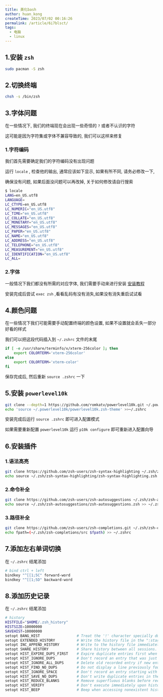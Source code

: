 ```yaml
---
title: 美化bash
author: huan_kong
createTime: 2023/07/02 00:16:26
permalink: /article/6i7blsct/
tags:
  - 电脑
  - linux
---
```


## 1.安装 `zsh`

```bash
sudo pacman -S zsh
```

## 2.切换终端

```bash
chsh -s /bin/zsh
```

## 3.字体问题

在一些情况下, 我们的终端现在会出现一些奇怪的 `?` 或者不认识的字符

这可能是因为字符集或字体不兼容导致的, 我们可以这样来修复

### 1.字符编码

我们首先需要确定我们的字符编码没有出现问题

运行 `locale` , 检查他的输出, 通常应该如下显示, 如果有所不同, 请务必修改一下,

确保没有问题, 如果后面没问题可以再改掉, 关于如何修改请自行搜索

```bash
$ locale
LANG=en_US.utf8
LANGUAGE=
LC_CTYPE=en_US.utf8
LC_NUMERIC="en_US.utf8"
LC_TIME="en_US.utf8"
LC_COLLATE="en_US.utf8"
LC_MONETARY="en_US.utf8"
LC_MESSAGES="en_US.utf8"
LC_PAPER="en_US.utf8"
LC_NAME="en_US.utf8"
LC_ADDRESS="en_US.utf8"
LC_TELEPHONE="en_US.utf8"
LC_MEASUREMENT="en_US.utf8"
LC_IDENTIFICATION="en_US.utf8"
LC_ALL=
```

### 2.字体

一般情况下我们都没有所需的对应字体, 我们需要手动来进行安装 [安装教程](https://github.com/romkatv/powerlevel10k#manual-font-installation)

安装完成后尝试 `exec zsh` ,看看乱码有没有消失,如果没有消失重启试试看

## 4.颜色问题

在一些情况下我们可能需要手动配置终端的颜色设置, 如果不设置就会丢失一部分好看的样式

我们可以把这段代码插入到 `~/.zshrc` 文件的末尾

```bash
if [ -e /usr/share/terminfo/x/xterm-256color ]; then
    export COLORTERM='xterm-256color'
else
    export COLORTERM='xterm-color'
fi
```

保存完成后, 然后重新 `source .zshrc` 一下

## 5.安装 `powerlevel10k`

```bash
git clone --depth=1 https://github.com/romkatv/powerlevel10k.git ~/.powerlevel10k
echo 'source ~/.powerlevel10k/powerlevel10k.zsh-theme' >>~/.zshrc
```

安装完成后运行 `source .zshrc` 即可进入配置模式

如果需要重新配置 `powerlevel10k` 运行 `p10k configure` 即可重新进入配置向导

## 6.安装插件

### 1.语法高亮

```bash
git clone https://github.com/zsh-users/zsh-syntax-highlighting ~/.zsh/zsh-syntax-highlighting
echo source ~/.zsh/zsh-syntax-highlighting/zsh-syntax-highlighting.zsh >> ~/.zshrc
```

### 2.命令补全

```bash
git clone https://github.com/zsh-users/zsh-autosuggestions ~/.zsh/zsh-autosuggestions
echo source ~/.zsh/zsh-autosuggestions/zsh-autosuggestions.zsh >> ~/.zshrc
```

### 3.路径补全

```bash
git clone https://github.com/zsh-users/zsh-completions.git ~/.zsh/zsh-completions
echo fpath=(~/.zsh/zsh-completions/src $fpath) >> ~/.zshrc
```

## 7.添加左右单词切换

在 `~/.zshrc` 结尾添加

```bash
# bind ctrl + left
bindkey "^[[1;5C" forward-word
bindkey "^[[1;5D" backward-word
```

## 8.添加历史记录

在 `~/.zshrc` 结尾添加

```bash
# history
HISTFILE="$HOME/.zsh_history"
HISTSIZE=10000000
SAVEHIST=10000000
setopt BANG_HIST                 # Treat the '!' character specially during expansion.
setopt EXTENDED_HISTORY          # Write the history file in the ":start:elapsed;command" format.
setopt INC_APPEND_HISTORY        # Write to the history file immediately, not when the shell exits.
setopt SHARE_HISTORY             # Share history between all sessions.
setopt HIST_EXPIRE_DUPS_FIRST    # Expire duplicate entries first when trimming history.
setopt HIST_IGNORE_DUPS          # Don't record an entry that was just recorded again.
setopt HIST_IGNORE_ALL_DUPS      # Delete old recorded entry if new entry is a duplicate.
setopt HIST_FIND_NO_DUPS         # Do not display a line previously found.
setopt HIST_IGNORE_SPACE         # Don't record an entry starting with a space.
setopt HIST_SAVE_NO_DUPS         # Don't write duplicate entries in the history file.
setopt HIST_REDUCE_BLANKS        # Remove superfluous blanks before recording entry.
setopt HIST_VERIFY               # Don't execute immediately upon history expansion.
setopt HIST_BEEP                 # Beep when accessing nonexistent history.
```
